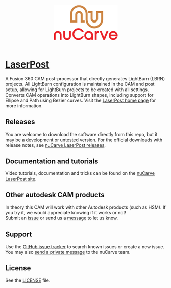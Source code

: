 <div align='center' padding-bottom="200px"><img src="https://github.com/nuCarve/laserpost/raw/main/images/nuCarve-logo-color-vert.svg" width="200px" /></div>
&nbsp;  

# [LaserPost](https://nucarve.com/laserpost)
A Fusion 360 CAM post-processor that directly generates LightBurn (LBRN) projects.  All LightBurn configuration is 
maintained in the CAM and post setup, allowing for LightBurn projects to be created with all settings.  Converts CAM 
operations into LightBurn shapes, including support for Ellipse and Path using Bezier curves.  Visit the 
[LaserPost home page](https://nucarve.com/laserpost) for more information.

## Releases

You are welcome to download the software directly from this repo, but it may be a development or untested version.  For the official downloads with
release notes, see [nuCarve LaserPost releases](https://nucarve.com/laserpost/#releases).

## Documentation and tutorials

Video tutorials, documentation and tricks can be found on the [nuCarve LaserPost site](https://nucarve.com/laserpost/#learning).

## Other autodesk CAM products

In theory this CAM will work with other Autodesk products (such as HSM).  If you try it, we would appreciate knowing if it works or not!  
Submit an [issue](https://github.com/nuCarve/laserpost/issues/new) or send us a [message](https://nucarve.com/about#contact) to let us know.

## Support

Use the [GitHub issue tracker](https://github.com/nuCarve/laserpost/issues) to search known issues or create a new issue.  You may also 
[send a private message](https://nucarve.com/about#contact) to the nuCarve team.

## License

See the [LICENSE](LICENSE) file.
